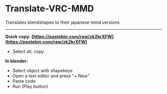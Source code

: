 # Translate-VRC-MMD
Translates blendshapes to their japanese mmd versions

---
**Quick copy: [https://pastebin.com/raw/zk2krXFW](https://pastebin.com/raw/zk2krXFW)**

- Select all, copy

**In blender:**
  
- Select object with shapekeys
- Open a text editor and press "+ New"
- Paste code
- Run (Play button)
